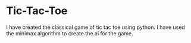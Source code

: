 # Tic-Tac-Toe
I have created the classical game of tic tac toe using python. I have used the minimax algorithm to create the ai for the game.
